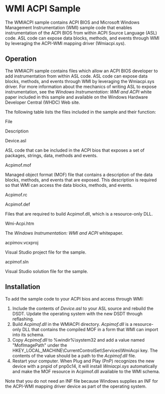 <!---
    name: WMIACPI Sample
    platform: WDM
    language: cpp
    category: WMI ACPI
    description: Contains ACPI BIOS and WMI sample code that enables instrumentation of the ACPI BIOS from within ACPI Source Language (ASL) code.
    samplefwlink: http://go.microsoft.com/fwlink/p/?LinkId=618006
--->


WMI ACPI Sample
===============

The WMIACPI sample contains ACPI BIOS and Microsoft Windows Management Instrumentation (WMI) sample code that enables instrumentation of the ACPI BIOS from within ACPI Source Language (ASL) code. ASL code can expose data blocks, methods, and events through WMI by leveraging the ACPI-WMI mapping driver (Wmiacpi.sys).

Operation
---------

The WMIACPI sample contains files which allow an ACPI BIOS developer to add instrumentation from within ASL code. ASL code can expose data blocks, methods, and events through WMI by leveraging the Wmiacpi.sys driver. For more information about the mechanics of writing ASL to expose instrumentation, see the *Windows Instrumentation: WMI and ACPI* white paper included in this sample and available on the Windows Hardware Developer Central (WHDC) Web site.

The following table lists the files included in the sample and their function:

File

Description

Device.asl

ASL code that can be included in the ACPI bios that exposes a set of packages, strings, data, methods and events.

Acpimof.mof

Managed object format (MOF) file that contains a description of the data blocks, methods, and events that are exposed. This description is required so that WMI can access the data blocks, methods, and events.

Acpimof.rc

Acpimof.def

Files that are required to build Acpimof.dll, which is a resource-only DLL.

Wmi-Acpi.htm

The *Windows Instrumentation: WMI and ACPI* whitepaper.

acpimov.vcxproj

Visual Studio project file for the sample.

acpimof.sln

Visual Studio solution file for the sample.

Installation
------------

To add the sample code to your ACPI bios and access through WMI:

1.  Include the contents of *Device.asl* to your ASL source and rebuild the DSDT. Update the operating system with the new DSDT through reflashing.
2.  Build *Acpimof.dll* in the WMIACPI directory. *Acpimof.dll* is a resource-only DLL that contains the compiled MOF in a form that WMI can import into its schema.
3.  Copy *Acpimof.dll* to %windir%\\system32 and add a value named "MofImagePath" under the HKEY\_LOCAL\_MACHINE\\CurrentControlSet\\Services\\WmiAcpi key. The contents of the value should be a path to the *Acpimof.dll* file.
4.  Restart your computer. When Plug and Play (PnP) recognizes the new device with a pnpid of pnp0c14, it will install *Wmiacpi.sys* automatically and make the MOF resource in Acpimof.dll available to the WMI schema.

Note that you do not need an INF file because Windows supplies an INF for the ACPI-WMI mapping driver device as part of the operating system.

